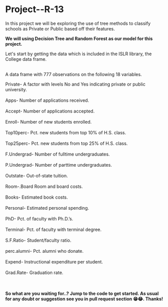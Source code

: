# Project--R-13

<table>
In this project we will be exploring the use of tree methods to classify schools as Private or Public based off their features.
  
**We will using Decision Tree and Random Forest as our model for this project.**


Let's start by getting the data which is included in the ISLR library, the College data frame.<br><br/>

A data frame with 777 observations on the following 18 variables.

Private- A factor with levels No and Yes indicating private or public university. <br><br/>
Apps- Number of applications received.<br><br/>
Accept- Number of applications accepted.<br><br/>
Enroll- Number of new students enrolled.<br><br/>
Top10perc- Pct. new students from top 10% of H.S. class.<br><br/>
Top25perc- Pct. new students from top 25% of H.S. class.<br><br/>
F.Undergrad- Number of fulltime undergraduates.<br><br/>
P.Undergrad- Number of parttime undergraduates.<br><br/>
Outstate- Out-of-state tuition.<br><br/>
Room-.Board Room and board costs.<br><br/>
Books- Estimated book costs.<br><br/>
Personal- Estimated personal spending.<br><br/>
PhD- Pct. of faculty with Ph.D.’s.<br><br/>
Terminal- Pct. of faculty with terminal degree.<br><br/>
S.F.Ratio- Student/faculty ratio.<br><br/>
perc.alumni- Pct. alumni who donate.<br><br/>
Expend- Instructional expenditure per student.<br><br/>
Grad.Rate- Graduation rate.<br><br/>


</table>

**So what are you waiting for..? Jump to the code to get started. As usual for any doubt or suggestion see you in pull request section 😁😂. Thanks!**

